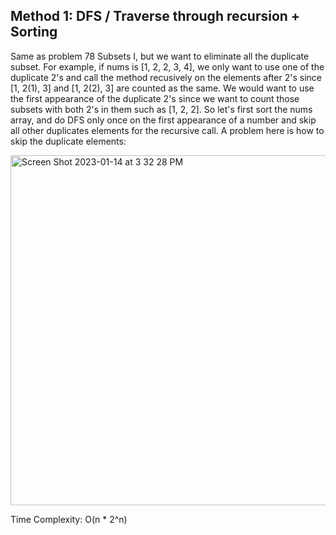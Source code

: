 ## Method 1: DFS / Traverse through recursion + Sorting

Same as problem 78 Subsets I, but we want to eliminate all the duplicate subset. For example, if nums is [1, 2, 2, 3, 4], we only want to use one of the duplicate 2's and call the method recusively on the elements after 2's since [1, 2(1), 3] and [1, 2(2), 3] are counted as the same. We would want to use the first appearance of the duplicate 2's since we want to count those subsets with both 2's in them such as [1, 2, 2]. So let's first sort the nums array, and do DFS only once on the first appearance of a number and skip all other duplicates elements for the recursive call. A problem here is how to skip the duplicate elements:

<img width="560" alt="Screen Shot 2023-01-14 at 3 32 28 PM" src="https://user-images.githubusercontent.com/106039830/212497940-6cd0b7cf-d29a-4471-b285-b2919accaf17.png">


Time Complexity: O(n * 2^n)
